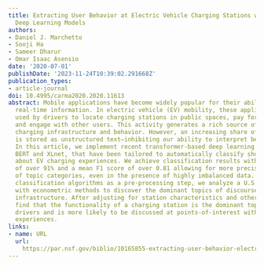 ```yaml
---
title: Extracting User Behavior at Electric Vehicle Charging Stations with Transformer
  Deep Learning Models
authors:
- Daniel J. Marchetto
- Sooji Ha
- Sameer Dharur
- Omar Isaac Asensio
date: '2020-07-01'
publishDate: '2023-11-24T10:39:02.291668Z'
publication_types:
- article-journal
doi: 10.4995/carma2020.2020.11613
abstract: Mobile applications have become widely popular for their ability to access
  real-time information. In electric vehicle (EV) mobility, these applications are
  used by drivers to locate charging stations in public spaces, pay for charging transactions,
  and engage with other users. This activity generates a rich source of data about
  charging infrastructure and behavior. However, an increasing share of this data
  is stored as unstructured text—inhibiting our ability to interpret behavior in real-time.
  In this article, we implement recent transformer-based deep learning algorithms,
  BERT and XLnet, that have been tailored to automatically classify short user reviews
  about EV charging experiences. We achieve classification results with a mean accuracy
  of over 91% and a mean F1 score of over 0.81 allowing for more precise detection
  of topic categories, even in the presence of highly imbalanced data. Using these
  classification algorithms as a pre-processing step, we analyze a U.S. national dataset
  with econometric methods to discover the dominant topics of discourse in charging
  infrastructure. After adjusting for station characteristics and other factors, we
  find that the functionality of a charging station is the dominant topic among EV
  drivers and is more likely to be discussed at points-of-interest with negative user
  experiences.
links:
- name: URL
  url: 
    https://par.nsf.gov/biblio/10165855-extracting-user-behavior-electric-vehicle-charging-stations-transformer-deep-learning-models
---
```

